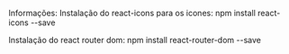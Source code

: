 Informações:
Instalação do react-icons para os icones:
npm install react-icons --save

Instalação do react router dom:
npm install react-router-dom --save
